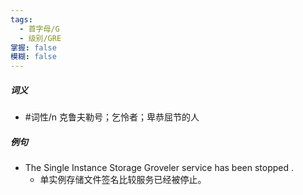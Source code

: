 ```yaml
---
tags:
  - 首字母/G
  - 级别/GRE
掌握: false
模糊: false
---
```

##### 词义
- #词性/n  克鲁夫勒号；乞怜者；卑恭屈节的人
##### 例句
- The Single Instance Storage Groveler service has been stopped .
	- 单实例存储文件签名比较服务已经被停止。

